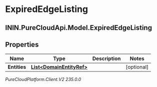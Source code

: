 # ExpiredEdgeListing

## ININ.PureCloudApi.Model.ExpiredEdgeListing

## Properties

|Name | Type | Description | Notes|
|------------ | ------------- | ------------- | -------------|
| **Entities** | [**List&lt;DomainEntityRef&gt;**](DomainEntityRef) |  | [optional] |



_PureCloudPlatform.Client.V2 235.0.0_

